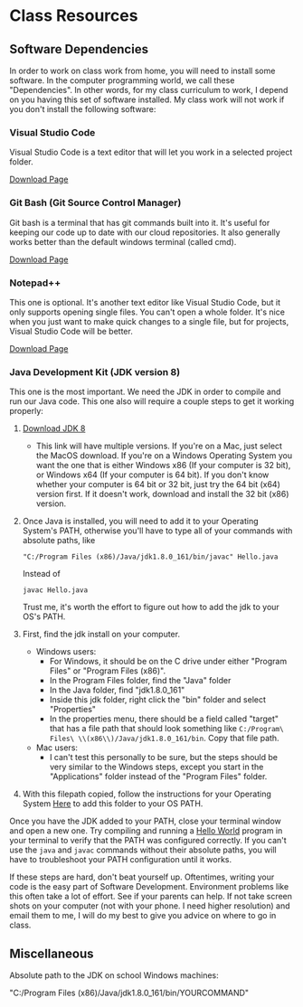 # Class Resources
## Software Dependencies
In order to work on class work from home, you will need to install some software. In the computer programming world, we call these "Dependencies". In other words, for my class curriculum to work, I depend on you having this set of software installed. My class work will not work if you don't install the following software:

### Visual Studio Code
Visual Studio Code is a text editor that will let you work in a selected project folder.

[Download Page](https://code.visualstudio.com/)

### Git Bash (Git Source Control Manager)
Git bash is a terminal that has git commands built into it. It's useful for keeping our code up to date with our cloud repositories. It also generally works better than the default windows terminal (called cmd).

[Download Page](https://git-scm.com/downloads)

### Notepad++
This one is optional. It's another text editor like Visual Studio Code, but it only supports opening single files. You can't open a whole folder. It's nice when you just want to make quick changes to a single file, but for projects, Visual Studio Code will be better.

[Download Page](https://notepad-plus-plus.org/)

### Java Development Kit (JDK version 8)
This one is the most important. We need the JDK in order to compile and run our Java code. This one also will require a couple steps to get it working properly:

1. [Download JDK 8](http://www.oracle.com/technetwork/java/javase/downloads/jdk8-downloads-2133151.html)
    * This link will have multiple versions. If you're on a Mac, just select the MacOS download. If you're on a Windows Operating System you want the one that is either Windows x86 (If your computer is 32 bit), or Windows x64 (If your computer is 64 bit). If you don't know whether your computer is 64 bit or 32 bit, just try the 64 bit (x64) version first. If it doesn't work, download and install the 32 bit (x86) version.

2. Once Java is installed, you will need to add it to your Operating System's PATH, otherwise you'll have to type all of your commands with absolute paths, like
    ```
    "C:/Program Files (x86)/Java/jdk1.8.0_161/bin/javac" Hello.java
    ```
    Instead of
    ```
    javac Hello.java
    ```
    Trust me, it's worth the effort to figure out how to add the jdk to your OS's PATH.

3. First, find the jdk install on your computer.
    * Windows users:
        * For Windows, it should be on the C drive under either "Program Files" or "Program Files (x86)".
        * In the Program Files folder, find the "Java" folder
        * In the Java folder, find "jdk1.8.0_161"
        * Inside this jdk folder, right click the "bin" folder and select "Properties"
        * In the properties menu, there should be a field called "target" that has a file path that should look something like ```C:/Program\ Files\ \\(x86\\)/Java/jdk1.8.0_161/bin```. Copy that file path.
    * Mac users:
        * I can't test this personally to be sure, but the steps should be very similar to the Windows steps, except you start in the "Applications" folder instead of the "Program Files" folder.

4. With this filepath copied, follow the instructions for your Operating System [Here](https://www.java.com/en/download/help/path.xml) to add this folder to your OS PATH.

Once you have the JDK added to your PATH, close your terminal window and open a new one. Try compiling and running a [Hello World](https://github.com/BurroughsHighCS/Curriculum/tree/master/Assignments/TerminalCommands) program in your terminal to verify that the PATH was configured correctly. If you can't use the ```java``` and ```javac``` commands without their absolute paths, you will have to troubleshoot your PATH configuration until it works.

If these steps are hard, don't beat yourself up. Oftentimes, writing your code is the easy part of Software Development. Environment problems like this often take a lot of effort. See if your parents can help. If not take screen shots on your computer (not with your phone. I need higher resolution) and email them to me, I will do my best to give you advice on where to go in class.

## Miscellaneous
Absolute path to the JDK on school Windows machines:

"C:/Program Files (x86)/Java/jdk1.8.0_161/bin/YOURCOMMAND"
